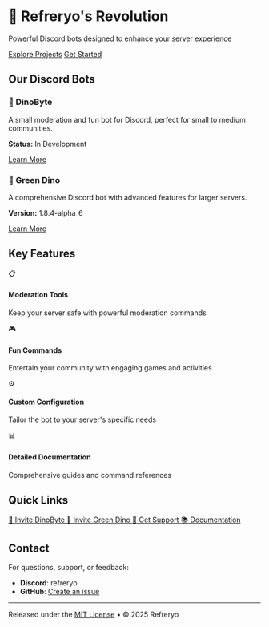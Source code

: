 # <span class="dino-emoji">🦖</span> Refreryo's Revolution

<div class="hero">
  <p class="hero-text">
    Powerful Discord bots designed to enhance your server experience
  </p>
  <div class="buttons">
    <a href="projects/" class="md-button md-button--primary">Explore Projects</a>
    <a href="docs/getting-started/" class="md-button">Get Started</a>
  </div>
  <div id="github-stats" class="github-stats"></div>
</div>

## Our Discord Bots

<div class="feature-box">
  <div class="project-card">
    <h3><span class="dino-emoji">🦖</span> DinoByte</h3>
    <p>A small moderation and fun bot for Discord, perfect for small to medium communities.</p>
    <p><strong>Status:</strong> <span class="badge in-development">In Development</span></p>
    <a href="projects/dinobyte/" class="md-button">Learn More</a>
  </div>

  <div class="project-card">
    <h3><span class="dino-emoji">🦕</span> Green Dino</h3>
    <p>A comprehensive Discord bot with advanced features for larger servers.</p>
    <p><strong>Version:</strong> <span class="badge stable">1.8.4-alpha_6</span></p>
    <a href="projects/greendino/" class="md-button">Learn More</a>
  </div>
</div>

## Key Features

<div class="features-grid">
  <div class="feature">
    <div class="feature-icon">📋</div>
    <h4>Moderation Tools</h4>
    <p>Keep your server safe with powerful moderation commands</p>
  </div>
  
  <div class="feature">
    <div class="feature-icon">🎮</div>
    <h4>Fun Commands</h4>
    <p>Entertain your community with engaging games and activities</p>
  </div>
  
  <div class="feature">
    <div class="feature-icon">⚙️</div>
    <h4>Custom Configuration</h4>
    <p>Tailor the bot to your server's specific needs</p>
  </div>
  
  <div class="feature">
    <div class="feature-icon">📊</div>
    <h4>Detailed Documentation</h4>
    <p>Comprehensive guides and command references</p>
  </div>
</div>

## Quick Links

<div class="quick-links">
  <a href="https://discord.com/oauth2/authorize?client_id=1358469975274295666" class="quick-link-button dinobyte">
    <span class="dino-emoji">🦖</span> Invite DinoByte
  </a>
  
  <a href="https://discord.com/oauth2/authorize?client_id=1346868529151873128" class="quick-link-button greendino">
    <span class="dino-emoji">🦕</span> Invite Green Dino
  </a>
  
  <a href="support/" class="quick-link-button support">
    <span>🛟</span> Get Support
  </a>
  
  <a href="docs/getting-started/" class="quick-link-button docs">
    <span>📚</span> Documentation
  </a>
</div>

## Contact

For questions, support, or feedback:

- **Discord**: refreryo
- **GitHub**: [Create an issue](https://github.com/Refreryo/refreryo-revolution/issues)

---

<div class="footer-note">
  <p>Released under the <a href="LICENSE">MIT License</a> • © 2025 Refreryo</p>
</div>